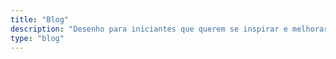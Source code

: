 ```yaml
---
title: "Blog"
description: "Desenho para iniciantes que querem se inspirar e melhorar suas habilidades."
type: "blog"
---
```

